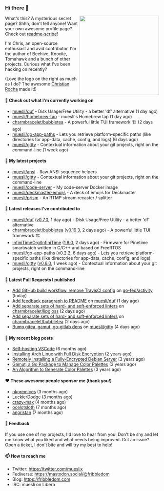 ### Hi there 👋

<img align="right" src="https://raw.githubusercontent.com/muesli/muesli/master/assets/termenv.png" width="260">

What's this? A mysterious secret page? Shhh, don't tell anyone!
Want your own awesome profile page? Check out [readme-scribe](https://github.com/muesli/readme-scribe)!

I'm Chris, an open-source enthusiast and avid contributor. I'm the author of Beehive, Knoxite, Tomahawk and a bunch
of other projects. Curious what I've been hacking on recently?

(Love the logo on the right as much as I do? The awesome [Christian Rocha](https://github.com/meowgorithm/) made it!)

#### 👷 Check out what I'm currently working on

- [muesli/duf](https://github.com/muesli/duf) - Disk Usage/Free Utility - a better &#39;df&#39; alternative (1 day ago)
- [muesli/homebrew-tap](https://github.com/muesli/homebrew-tap) - muesli&#39;s Homebrew tap (1 day ago)
- [charmbracelet/bubbletea](https://github.com/charmbracelet/bubbletea) - A powerful little TUI framework 🏗 (2 days ago)
- [muesli/go-app-paths](https://github.com/muesli/go-app-paths) - Lets you retrieve platform-specific paths (like directories for app-data, cache, config, and logs) (6 days ago)
- [muesli/gitty](https://github.com/muesli/gitty) - Contextual information about your git projects, right on the command-line (1 week ago)

#### 🌱 My latest projects

- [muesli/ansi](https://github.com/muesli/ansi) - Raw ANSI sequence helpers
- [muesli/gitty](https://github.com/muesli/gitty) - Contextual information about your git projects, right on the command-line
- [muesli/code-server](https://github.com/muesli/code-server) - My code-server Docker image
- [muesli/deckmaster-emojis](https://github.com/muesli/deckmaster-emojis) - A deck of emojis for Deckmaster
- [muesli/prism](https://github.com/muesli/prism) - An RTMP stream recaster / splitter

#### 🔭 Latest releases I've contributed to

- [muesli/duf](https://github.com/muesli/duf) ([v0.7.0](https://github.com/muesli/duf/releases/tag/v0.7.0), 1 day ago) - Disk Usage/Free Utility - a better &#39;df&#39; alternative
- [charmbracelet/bubbletea](https://github.com/charmbracelet/bubbletea) ([v0.19.3](https://github.com/charmbracelet/bubbletea/releases/tag/v0.19.3), 2 days ago) - A powerful little TUI framework 🏗
- [InfiniTimeOrg/InfiniTime](https://github.com/InfiniTimeOrg/InfiniTime) ([1.8.0](https://github.com/InfiniTimeOrg/InfiniTime/releases/tag/1.8.0), 2 days ago) - Firmware for Pinetime smartwatch written in C/C&#43;&#43; and based on FreeRTOS
- [muesli/go-app-paths](https://github.com/muesli/go-app-paths) ([v0.2.2](https://github.com/muesli/go-app-paths/releases/tag/v0.2.2), 6 days ago) - Lets you retrieve platform-specific paths (like directories for app-data, cache, config, and logs)
- [muesli/gitty](https://github.com/muesli/gitty) ([v0.6.0](https://github.com/muesli/gitty/releases/tag/v0.6.0), 1 week ago) - Contextual information about your git projects, right on the command-line

#### 🔨 Latest Pull Requests I published

- [Add GitHub build workflow, remove TravisCI config](https://github.com/go-fed/activity/pull/155) on [go-fed/activity](https://github.com/go-fed/activity) (today)
- [Add feedback paragraph to README](https://github.com/muesli/duf/pull/151) on [muesli/duf](https://github.com/muesli/duf) (1 day ago)
- [Add separate sets of hard- and soft-enforced linters](https://github.com/charmbracelet/lipgloss/pull/54) on [charmbracelet/lipgloss](https://github.com/charmbracelet/lipgloss) (2 days ago)
- [Add separate sets of hard- and soft-enforced linters](https://github.com/charmbracelet/bubbletea/pull/182) on [charmbracelet/bubbletea](https://github.com/charmbracelet/bubbletea) (2 days ago)
- [Bump gitea, gamut, go-gitlab deps](https://github.com/muesli/gitty/pull/35) on [muesli/gitty](https://github.com/muesli/gitty) (4 days ago)

#### 📜 My recent blog posts

- [Self-hosting VSCode](https://fribbledom.com/posts/selfhosting-vscode/) (6 months ago)
- [Installing Arch Linux with Full Disk Encryption](https://fribbledom.com/posts/encrypted-arch-install/) (2 years ago)
- [Remotely Installing a Fully-Encrypted Debian Server](https://fribbledom.com/posts/encrypted-remote-debian-install/) (3 years ago)
- [Gamut, a Go Package to Manage Color Palettes](https://fribbledom.com/posts/gamut-package-to-handle-color-palettes/) (3 years ago)
- [An Algorithm to Generate Color Palettes](https://fribbledom.com/posts/an-algorithm-to-generate-color-palettes/) (3 years ago)

#### ❤️ These awesome people sponsor me (thank you!)

- [nkpremices](https://github.com/nkpremices) (3 months ago)
- [LuckierDodge](https://github.com/LuckierDodge) (3 months ago)
- [crazy-max](https://github.com/crazy-max) (4 months ago)
- [ocelotsloth](https://github.com/ocelotsloth) (7 months ago)
- [angristan](https://github.com/angristan) (7 months ago)

#### 💬 Feedback

If you use one of my projects, I'd love to hear from you! Don't be shy and let me know what you liked
and what needs being improved. Got an issue? Open a ticket, I don't bite and will try my best to help!

#### 📫 How to reach me

- Twitter: https://twitter.com/mueslix
- Fediverse: https://mastodon.social/@fribbledom
- Blog: https://fribbledom.com
- IRC: muesli on Libera
